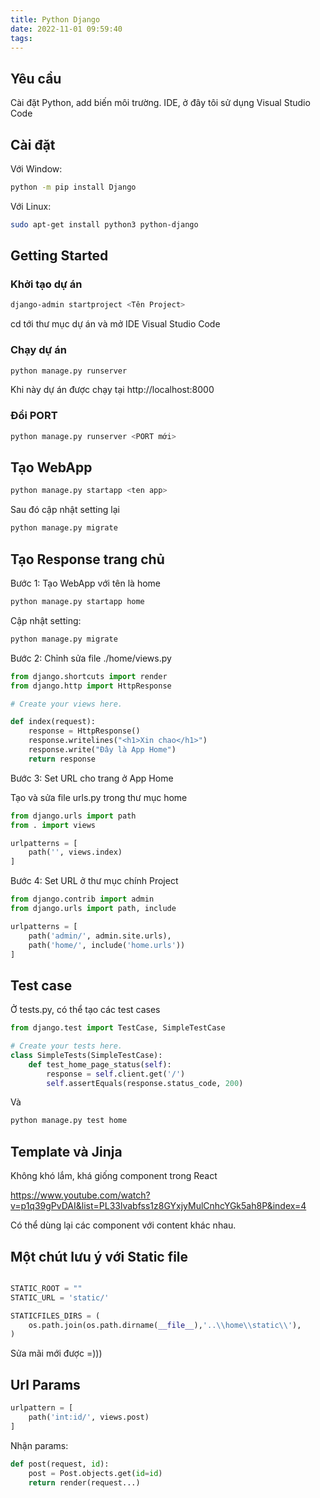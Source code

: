 ```yaml
---
title: Python Django
date: 2022-11-01 09:59:40
tags:
---
```


## Yêu cầu

Cài đặt Python, add biến môi trường.
IDE, ở đây tôi sử dụng Visual Studio Code

## Cài đặt

Với Window:

```bash
python -m pip install Django
```

Với Linux:

```bash
sudo apt-get install python3 python-django
```

## Getting Started

### Khởi tạo dự án

```bash
django-admin startproject <Tên Project>
```

cd tới thư mục dự án và mở IDE Visual Studio Code

### Chạy dự án

```bash
python manage.py runserver
```

Khi này dự án được chạy tại http://localhost:8000

### Đổi PORT

```bash
python manage.py runserver <PORT mới>
```

## Tạo WebApp

```bash
python manage.py startapp <ten app>
```

Sau đó cập nhật setting lại

```bash
python manage.py migrate
```

## Tạo Response trang chủ

Bước 1: Tạo WebApp với tên là home

```bash
python manage.py startapp home
```

Cập nhật setting:

```bash
python manage.py migrate
```

Bước 2: Chỉnh sửa file ./home/views.py

```python
from django.shortcuts import render
from django.http import HttpResponse

# Create your views here.

def index(request):
    response = HttpResponse()
    response.writelines("<h1>Xin chao</h1>")
    response.write("Đây là App Home")
    return response
```

Bước 3: Set URL cho trang ở App Home

Tạo và sửa file urls.py trong thư mục home

```python
from django.urls import path
from . import views

urlpatterns = [
    path('', views.index)
]
```

Bước 4: Set URL ở thư mục chính Project

```python
from django.contrib import admin
from django.urls import path, include

urlpatterns = [
    path('admin/', admin.site.urls),
    path('home/', include('home.urls'))
]
```

## Test case

Ở tests.py, có thể tạo các test cases

```python
from django.test import TestCase, SimpleTestCase

# Create your tests here.
class SimpleTests(SimpleTestCase):
    def test_home_page_status(self):
        response = self.client.get('/')
        self.assertEquals(response.status_code, 200)
```

Và
```bash
python manage.py test home
```

## Template và Jinja

Không khó lắm, khá giống component trong React

https://www.youtube.com/watch?v=p1q39gPvDAI&list=PL33lvabfss1z8GYxjyMulCnhcYGk5ah8P&index=4

Có thể dùng lại các component với content khác nhau.

## Một chút lưu ý với Static file

```python

STATIC_ROOT = ""
STATIC_URL = 'static/'

STATICFILES_DIRS = (
	os.path.join(os.path.dirname(__file__),'..\\home\\static\\'),
)

```
Sửa mãi mới được =)))


## Url Params

```python
urlpattern = [
    path('int:id/', views.post)
]
```
Nhận params:
```python
def post(request, id):
    post = Post.objects.get(id=id)
    return render(request...)
```
